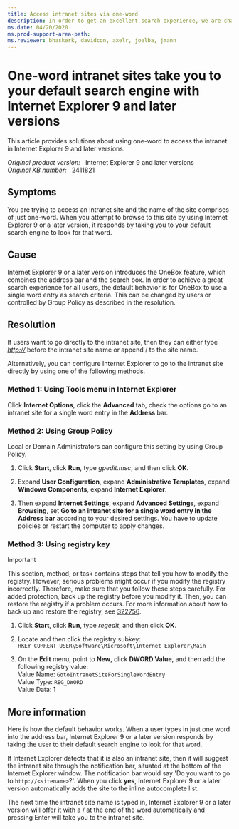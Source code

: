 ```yaml
---
title: Access intranet sites via one-word
description: In order to get an excellent search experience, we are changing the behavior for corporate users, who only need to enter one-word to access intranet sites without entering http://.
ms.date: 04/20/2020
ms.prod-support-area-path: 
ms.reviewer: bhaskerk, davidcon, axelr, joelba, jmann
---
```

# One-word intranet sites take you to your default search engine with Internet Explorer 9 and later versions

This article provides solutions about using one-word to access the intranet in Internet Explorer 9 and later versions.

_Original product version:_ &nbsp; Internet Explorer 9 and later versions  
_Original KB number:_ &nbsp; 2411821

## Symptoms

You are trying to access an intranet site and the name of the site comprises of just one-word. When you attempt to browse to this site by using Internet Explorer 9 or a later version, it responds by taking you to your default search engine to look for that word.

## Cause

Internet Explorer 9 or a later version introduces the OneBox feature, which combines the address bar and the search box. In order to achieve a great search experience for all users, the default behavior is for OneBox to use a single word entry as search criteria. This can be changed by users or controlled by Group Policy as described in the resolution.

## Resolution

If users want to go directly to the intranet site, then they can either type *<http://>* before the intranet site name or append / to the site name.

Alternatively, you can configure Internet Explorer to go to the intranet site directly by using one of the following methods.

### Method 1: Using Tools menu in Internet Explorer

Click **Internet Options**, click the **Advanced** tab, check the options go to an intranet site for a single word entry in the **Address** bar.

### Method 2: Using Group Policy

Local or Domain Administrators can configure this setting by using Group Policy.

1. Click **Start**, click **Run**, type *gpedit.msc*, and then click **OK**.

2. Expand **User Configuration**, expand **Administrative Templates**, expand **Windows Components**, expand **Internet Explorer**.

3. Then expand **Internet Settings**, expand **Advanced Settings**, expand **Browsing**, set **Go to an intranet site for a single word entry in the Address bar** according to your desired settings. You have to update policies or restart the computer to apply changes.

### Method 3: Using registry key

> [!IMPORTANT]
> This section, method, or task contains steps that tell you how to modify the registry. However, serious problems might occur if you modify the registry incorrectly. Therefore, make sure that you follow these steps carefully. For added protection, back up the registry before you modify it. Then, you can restore the registry if a problem occurs. For more information about how to back up and restore the registry, see [322756](https://support.microsoft.com/help/322756).

1. Click **Start**, click **Run**, type *regedit*, and then click **OK**.
2. Locate and then click the registry subkey: `HKEY_CURRENT_USER\Software\Microsoft\Internet Explorer\Main`

3. On the **Edit** menu, point to **New**, click **DWORD Value**, and then add the following registry value:  
    Value Name: `GotoIntranetSiteForSingleWordEntry`  
    Value Type: `REG_DWORD`  
    Value Data: **1**

## More information

Here is how the default behavior works. When a user types in just one word into the address bar, Internet Explorer 9 or a later version responds by taking the user to their default search engine to look for that word.

If Internet Explorer detects that it is also an intranet site, then it will suggest the intranet site through the notification bar, situated at the bottom of the Internet Explorer window. The notification bar would say 'Do you want to go to `http://<sitename>`?'. When you click **yes**, Internet Explorer 9 or a later version automatically adds the site to the inline autocomplete list.

The next time the intranet site name is typed in, Internet Explorer 9 or a later version will offer it with a / at the end of the word automatically and pressing Enter will take you to the intranet site.
